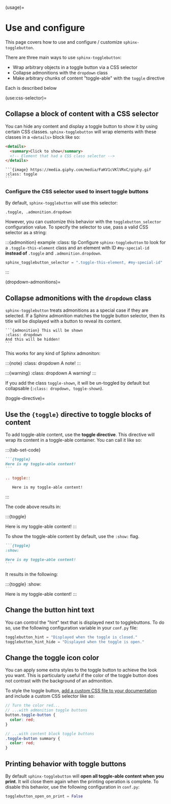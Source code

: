 (usage)=
# Use and configure

This page covers how to use and configure / customize `sphinx-togglebutton`.

There are three main ways to use `sphinx-togglebutton`:

- Wrap arbitrary objects in a toggle button via a CSS selector
- Collapse admonitions with the `dropdown` class
- Make arbitrary chunks of content "toggle-able" with the `toggle` directive

Each is described below

(use:css-selector)=
## Collapse a block of content with a CSS selector

You can hide any content and display a toggle button to show it by using certain CSS classes.
`sphinx-togglebutton` will wrap elements with these classes in a `<details>` block like so:

```html
<details>
  <summary>Click to show</summary>
  <!-- Element that had a CSS class selector -->
</details>
```

````{example}
```{image} https://media.giphy.com/media/FaKV1cVKlVRxC/giphy.gif
:class: toggle
```
````

### Configure the CSS selector used to insert toggle buttons

By default, `sphinx-togglebutton` will use this selector:

```
.toggle, .admonition.dropdown
```

However, you can customize this behavior with the `togglebutton_selector` configuration value.
To specify the selector to use, pass a valid CSS selector as a string:

:::{admonition} example
:class: tip
Configure `sphinx-togglebutton` to look for a `.toggle-this-element` class and an element with ID `#my-special-id` **instead of** `.toggle` and `.admonition.dropdown`.

```python
sphinx_togglebutton_selector = ".toggle-this-element, #my-special-id"
```
:::

(dropdown-admonitions)=
## Collapse admonitions with the `dropdown` class

`sphinx-togglebutton` treats admonitions as a special case if they are selected.
If a Sphinx admonition matches the toggle button selector, then its title will be displayed with a button to reveal its content.

````{example}
```{admonition} This will be shown
:class: dropdown
And this will be hidden!
```
````

This works for any kind of Sphinx admoniton:

:::{note}
:class: dropdown
A note!
:::

:::{warning}
:class: dropdown
A warning!
:::

If you add the class `toggle-shown`, it will be un-toggled by default but collapsable (`:class: dropdown, toggle-shown`).


(toggle-directive)=
## Use the `{toggle}` directive to toggle blocks of content

To add toggle-able content, use the **toggle directive**. This directive
will wrap its content in a toggle-able container. You can call it like so:

:::{tab-set-code}

````markdown
```{toggle}
Here is my toggle-able content!
```
````

```rst
.. toggle::

   Here is my toggle-able content!
```

:::


The code above results in:

:::{toggle}

Here is my toggle-able content!
:::

To show the toggle-able content by default, use the `:show:` flag.

````markdown
```{toggle}
:show:

Here is my toggle-able content!
```
````

It results in the following:

:::{toggle}
:show:

Here is my toggle-able content!
:::

## Change the button hint text

You can control the "hint" text that is displayed next to togglebuttons.
To do so, use the following configuration variable in your `conf.py` file:

```python
togglebutton_hint = "Displayed when the toggle is closed."
togglebutton_hint_hide = "Displayed when the toggle is open."
```

## Change the toggle icon color

You can apply some extra styles to the toggle button to achieve the look you want.
This is particularly useful if the color of the toggle button does not contrast with the background of an admonition.

To style the toggle button, [add a custom CSS file to your documentation](https://docs.readthedocs.io/en/stable/guides/adding-custom-css.html) and include a custom CSS selector like so:

```scss
// Turn the color red...
// ...with admonition toggle buttons
button.toggle-button {
  color: red;
}

// ...with content block toggle buttons
.toggle-button summary {
  color: red;
}
```

## Printing behavior with toggle buttons

By default `sphinx-togglebutton` will **open all toggle-able content when you print**.
It will close them again when the printing operation is complete.
To disable this behavior, use the following configuration in `conf.py`:

```python
togglebutton_open_on_print = False
```
